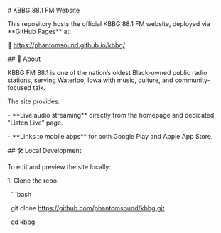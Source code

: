 \# KBBG 88.1 FM Website



This repository hosts the official KBBG 88.1 FM website, deployed via \*\*GitHub Pages\*\* at:  

🔗 https://phantomsound.github.io/kbbg/



\## 📌 About

KBBG FM 88.1 is one of the nation’s oldest Black-owned public radio stations, serving Waterloo, Iowa with music, culture, and community-focused talk.



The site provides:

\- \*\*Live audio streaming\*\* directly from the homepage and dedicated "Listen Live" page.

\- \*\*Links to mobile apps\*\* for both Google Play and Apple App Store.



\## 🛠 Local Development

To edit and preview the site locally:



1\. Clone the repo:

&nbsp;  ```bash

&nbsp;  git clone https://github.com/phantomsound/kbbg.git

&nbsp;  cd kbbg





